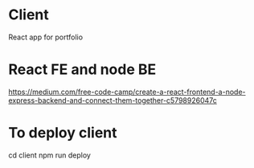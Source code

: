# Client
React app for portfolio

# React FE and node BE
https://medium.com/free-code-camp/create-a-react-frontend-a-node-express-backend-and-connect-them-together-c5798926047c

# To deploy client
cd client
npm run deploy
